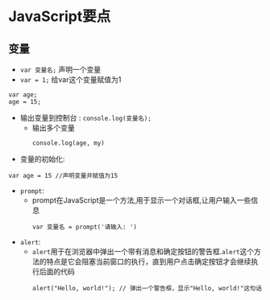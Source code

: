 # JavaScript要点
**变量**
- 
 - `var 变量名;` 声明一个变量
 - `var = 1;` 给var这个变量赋值为1
 ```
 var age;
 age = 15;
 ```
 - 输出变量到控制台 : `console.log(变量名);`
    - 输出多个变量
        ```
        console.log(age, my)
        ```
 - 变量的初始化:
 ```
 var age = 15 //声明变量并赋值为15
 ```
 - `prompt`:
    - prompt在JavaScript是一个方法,用于显示一个对话框,让用户输入一些信息
        ```
        var 变量名 = prompt('请输入: ')
        ```
- `alert`:
    - `alert`用于在浏览器中弹出一个带有消息和确定按钮的警告框.`alert`这个方法的特点是它会阻塞当前窗口的执行，直到用户点击确定按钮才会继续执行后面的代码
        ```
        alert("Hello, world!"); // 弹出一个警告框，显示"Hello, world!"这句话
        ```